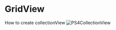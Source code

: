 # GridView
How to create collectionView
![PS4CollectionView](https://user-images.githubusercontent.com/62072824/102256760-c9694980-3f31-11eb-91eb-2a889fe22305.png)
